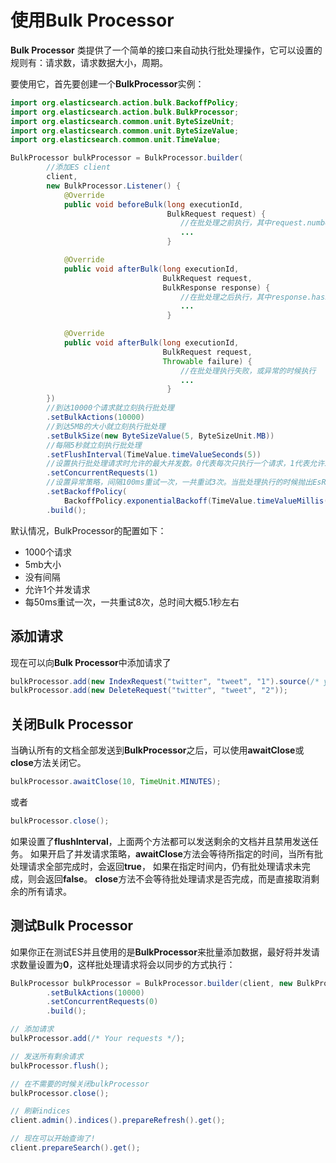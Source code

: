 # 使用Bulk Processor

**Bulk Processor** 类提供了一个简单的接口来自动执行批处理操作，它可以设置的规则有：请求数，请求数据大小，周期。

要使用它，首先要创建一个**BulkProcessor**实例：

```java
import org.elasticsearch.action.bulk.BackoffPolicy;
import org.elasticsearch.action.bulk.BulkProcessor;
import org.elasticsearch.common.unit.ByteSizeUnit;
import org.elasticsearch.common.unit.ByteSizeValue;
import org.elasticsearch.common.unit.TimeValue;

BulkProcessor bulkProcessor = BulkProcessor.builder(
        //添加ES client
        client,  
        new BulkProcessor.Listener() {
            @Override
            public void beforeBulk(long executionId,
                                   BulkRequest request) { 
                                      //在批处理之前执行，其中request.numberOfActions()方法可以获取批处理的数量
                                      ... 
                                   } 

            @Override
            public void afterBulk(long executionId,
                                  BulkRequest request,
                                  BulkResponse response) { 
                                      //在批处理之后执行，其中response.hasFailures()方法可以查看失败的请求
                                      ... 
                                   }

            @Override
            public void afterBulk(long executionId,
                                  BulkRequest request,
                                  Throwable failure) {  
                                      //在批处理执行失败，或异常的时候执行
                                      ... 
                                   }
        })
        //到达10000个请求就立刻执行批处理
        .setBulkActions(10000) 
        //到达5MB的大小就立刻执行批处理
        .setBulkSize(new ByteSizeValue(5, ByteSizeUnit.MB)) 
        //每隔5秒就立刻执行批处理
        .setFlushInterval(TimeValue.timeValueSeconds(5)) 
        //设置执行批处理请求时允许的最大并发数。0代表每次只执行一个请求，1代表允许1条并发请求
        .setConcurrentRequests(1) 
        //设置异常策略，间隔100ms重试一次，一共重试3次。当批处理执行的时候抛出EsRejectedExecutionException异常的时候，会启动重试策略。原因可能是硬件资源太低。如想关闭该策略，可以传入BackoffPolicy.noBackoff()
        .setBackoffPolicy(
            BackoffPolicy.exponentialBackoff(TimeValue.timeValueMillis(100), 3)) 
        .build();
```

默认情况，BulkProcessor的配置如下：

- 1000个请求
- 5mb大小
- 没有间隔
- 允许1个并发请求
- 每50ms重试一次，一共重试8次，总时间大概5.1秒左右


## 添加请求

现在可以向**Bulk Processor**中添加请求了

```java
bulkProcessor.add(new IndexRequest("twitter", "tweet", "1").source(/* your doc here */));
bulkProcessor.add(new DeleteRequest("twitter", "tweet", "2"));
```

## 关闭Bulk Processor

当确认所有的文档全部发送到**BulkProcessor**之后，可以使用**awaitClose**或**close**方法关闭它。

```java
bulkProcessor.awaitClose(10, TimeUnit.MINUTES);
```

或者

```java
bulkProcessor.close();
```

如果设置了**flushInterval**，上面两个方法都可以发送剩余的文档并且禁用发送任务。
如果开启了并发请求策略，**awaitClose**方法会等待所指定的时间，当所有批处理请求全部完成时，会返回**true**，
如果在指定时间内，仍有批处理请求未完成，则会返回**false**。
**close**方法不会等待批处理请求是否完成，而是直接取消剩余的所有请求。


## 测试Bulk Processor

如果你正在测试ES并且使用的是**BulkProcessor**来批量添加数据，最好将并发请求数量设置为**0**，这样批处理请求将会以同步的方式执行：

```java
BulkProcessor bulkProcessor = BulkProcessor.builder(client, new BulkProcessor.Listener() { /* Listener methods */ })
        .setBulkActions(10000)
        .setConcurrentRequests(0)
        .build();

// 添加请求
bulkProcessor.add(/* Your requests */);

// 发送所有剩余请求
bulkProcessor.flush();

// 在不需要的时候关闭bulkProcessor
bulkProcessor.close();

// 刷新indices
client.admin().indices().prepareRefresh().get();

// 现在可以开始查询了!
client.prepareSearch().get();
```
